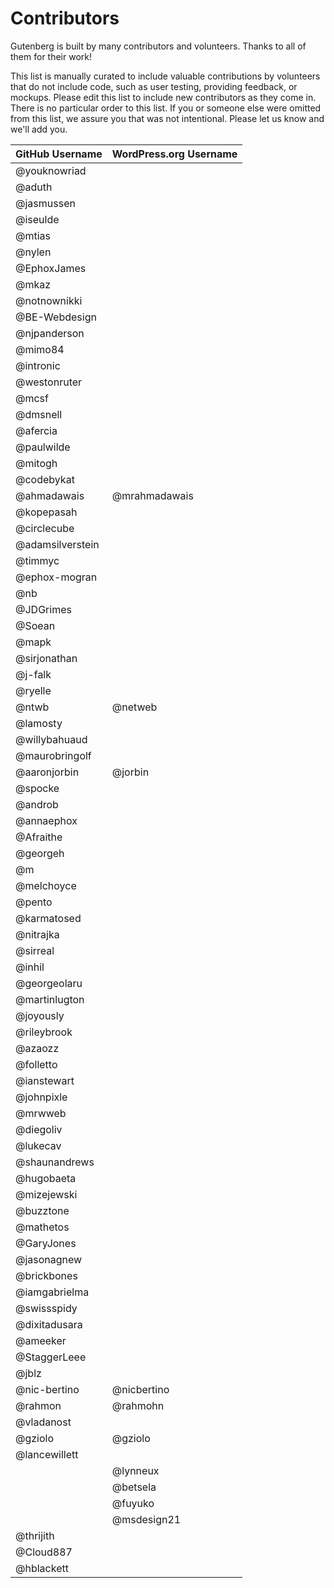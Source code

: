 # Contributors

Gutenberg is built by many contributors and volunteers. Thanks to all of them for their work!

This list is manually curated to include valuable contributions by volunteers that do not include code, such as user testing, providing feedback, or mockups. Please edit this list to include new contributors as they come in. There is no particular order to this list. If you or someone else were omitted from this list, we assure you that was not intentional. Please let us know and we'll add you.

| GitHub Username | WordPress.org Username|
| --------------- | --------------------- |
| @youknowriad | |
| @aduth | |
| @jasmussen | |
| @iseulde | |
| @mtias | |
| @nylen | |
| @EphoxJames | |
| @mkaz | |
| @notnownikki | |
| @BE-Webdesign | |
| @njpanderson | |
| @mimo84 | |
| @intronic | |
| @westonruter | |
| @mcsf | |
| @dmsnell | |
| @afercia | |
| @paulwilde | |
| @mitogh | |
| @codebykat | |
| @ahmadawais | @mrahmadawais |
| @kopepasah | |
| @circlecube | |
| @adamsilverstein | |
| @timmyc | |
| @ephox-mogran | |
| @nb | |
| @JDGrimes | |
| @Soean | |
| @mapk | |
| @sirjonathan | |
| @j-falk | |
| @ryelle | |
| @ntwb | @netweb |
| @lamosty | |
| @willybahuaud | |
| @maurobringolf | |
| @aaronjorbin | @jorbin |
| @spocke | |
| @androb | |
| @annaephox | |
| @Afraithe | |
| @georgeh | |
| @m | |
| @melchoyce | |
| @pento | |
| @karmatosed | |
| @nitrajka | |
| @sirreal | |
| @inhil | |
| @georgeolaru | |
| @martinlugton | |
| @joyously | |
| @rileybrook | |
| @azaozz | |
| @folletto | |
| @ianstewart | |
| @johnpixle | |
| @mrwweb | |
| @diegoliv | |
| @lukecav | |
| @shaunandrews | |
| @hugobaeta | |
| @mizejewski | |
| @buzztone | |
| @mathetos | |
| @GaryJones | |
| @jasonagnew | |
| @brickbones | |
| @iamgabrielma | |
| @swissspidy | |
| @dixitadusara | |
| @ameeker | |
| @StaggerLeee | |
| @jblz | |
| @nic-bertino | @nicbertino |
| @rahmon | @rahmohn |
| @vladanost | |
| @gziolo | @gziolo |
| @lancewillett
| | @lynneux
| | @betsela
| | @fuyuko
| | @msdesign21
| @thrijith |
| @Cloud887 |
| @hblackett |
